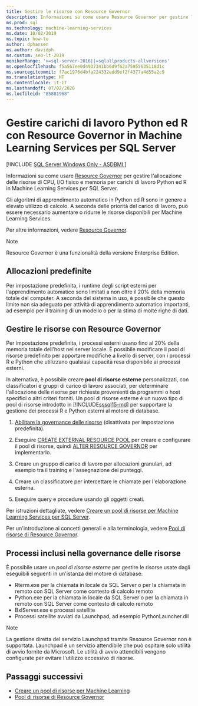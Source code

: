 ```yaml
---
title: Gestire le risorse con Resource Governor
description: Informazioni su come usare Resource Governor per gestire l'allocazione delle risorse di CPU, I/O fisico e memoria per carichi di lavoro Python ed R in Machine Learning Services per SQL Server.
ms.prod: sql
ms.technology: machine-learning-services
ms.date: 10/02/2019
ms.topic: how-to
author: dphansen
ms.author: davidph
ms.custom: seo-lt-2019
monikerRange: '>=sql-server-2016||=sqlallproducts-allversions'
ms.openlocfilehash: f5a567ee0d4937341bb6d9f62a75955635118d1c
ms.sourcegitcommit: f7ac1976d4bfa224332edd9ef2f4377a4d55a2c9
ms.translationtype: HT
ms.contentlocale: it-IT
ms.lasthandoff: 07/02/2020
ms.locfileid: "85881968"
---
```

# <a name="manage-python-and-r-workloads-with-resource-governor-in-sql-server-machine-learning-services"></a>Gestire carichi di lavoro Python ed R con Resource Governor in Machine Learning Services per SQL Server
[!INCLUDE [SQL Server Windows Only - ASDBMI ](../../includes/applies-to-version/sql-windows-only-asdbmi.md)]

Informazioni su come usare [Resource Governor](../../relational-databases/resource-governor/resource-governor.md) per gestire l'allocazione delle risorse di CPU, I/O fisico e memoria per carichi di lavoro Python ed R in Machine Learning Services per SQL Server.

Gli algoritmi di apprendimento automatico in Python ed R sono in genere a elevato utilizzo di calcolo. A seconda delle priorità del carico di lavoro, può essere necessario aumentare o ridurre le risorse disponibili per Machine Learning Services.

Per altre informazioni, vedere [Resource Governor](../../relational-databases/resource-governor/resource-governor.md).

> [!NOTE] 
> Resource Governor è una funzionalità della versione Enterprise Edition.

## <a name="default-allocations"></a>Allocazioni predefinite

Per impostazione predefinita, i runtime degli script esterni per l'apprendimento automatico sono limitati a non oltre il 20% della memoria totale del computer. A seconda del sistema in uso, è possibile che questo limite non sia adeguato per attività di apprendimento automatico importanti, ad esempio per il training di un modello o per la stima di molte righe di dati. 

## <a name="manage-resources-with-resource-governor"></a>Gestire le risorse con Resource Governor
 
Per impostazione predefinita, i processi esterni usano fino al 20% della memoria totale dell'host nel server locale. È possibile modificare il pool di risorse predefinito per apportare modifiche a livello di server, con i processi R e Python che utilizzano qualsiasi capacità resa disponibile ai processi esterni.

In alternativa, è possibile creare **pool di risorse esterne** personalizzati, con classificatori e gruppi di carico di lavoro associati, per determinare l'allocazione delle risorse per richieste provenienti da programmi o host specifici o altri criteri forniti. Un pool di risorse esterne è un nuovo tipo di pool di risorse introdotto in [!INCLUDE[sssql15-md](../../includes/sssql15-md.md)] per supportare la gestione dei processi R e Python esterni al motore di database.

1. [Abilitare la governance delle risorse](https://docs.microsoft.com/sql/relational-databases/resource-governor/enable-resource-governor) (disattivata per impostazione predefinita).

2. Eseguire [CREATE EXTERNAL RESOURCE POOL](https://docs.microsoft.com/sql/t-sql/statements/create-external-resource-pool-transact-sql) per creare e configurare il pool di risorse, quindi [ALTER RESOURCE GOVERNOR](https://docs.microsoft.com/sql/t-sql/statements/alter-resource-governor-transact-sql) per implementarlo.

3. Creare un gruppo di carico di lavoro per allocazioni granulari, ad esempio tra il training e l'assegnazione dei punteggi.

4. Creare un classificatore per intercettare le chiamate per l'elaborazione esterna.

5. Eseguire query e procedure usando gli oggetti creati.

Per istruzioni dettagliate, vedere [Creare un pool di risorse per Machine Learning Services per SQL Server](create-external-resource-pool.md).

Per un'introduzione ai concetti generali e alla terminologia, vedere [Pool di risorse di Resource Governor](../../relational-databases/resource-governor/resource-governor-resource-pool.md).

## <a name="processes-under-resource-governance"></a>Processi inclusi nella governance delle risorse
  
 È possibile usare un *pool di risorse esterne* per gestire le risorse usate dagli eseguibili seguenti in un'istanza del motore di database:

+ Rterm.exe per la chiamata in locale da SQL Server o per la chiamata in remoto con SQL Server come contesto di calcolo remoto
+ Python.exe per la chiamata in locale da SQL Server o per la chiamata in remoto con SQL Server come contesto di calcolo remoto
+ BxlServer.exe e processi satellite
+ Processi satellite avviati da Launchpad, ad esempio PythonLauncher.dll
  
> [!NOTE]
> La gestione diretta del servizio Launchpad tramite Resource Governor non è supportata. Launchpad è un servizio attendibile che può ospitare solo utilità di avvio fornite da Microsoft. Le utilità di avvio attendibili vengono configurate per evitare l'utilizzo eccessivo di risorse.
  
## <a name="next-steps"></a>Passaggi successivi

+ [Creare un pool di risorse per Machine Learning](create-external-resource-pool.md)
+ [Pool di risorse di Resource Governor](../../relational-databases/resource-governor/resource-governor-resource-pool.md)
